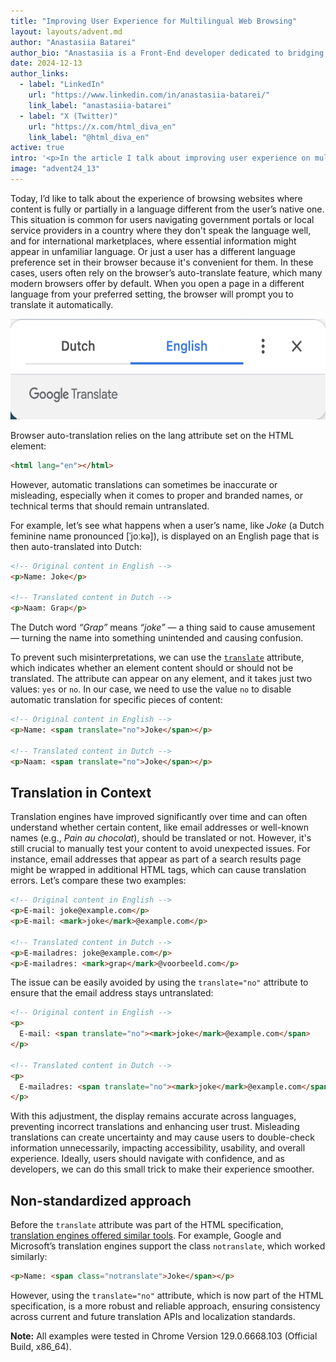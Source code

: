 ```yaml
---
title: "Improving User Experience for Multilingual Web Browsing"
layout: layouts/advent.md
author: "Anastasiia Batarei"
author_bio: "Anastasiia is a Front-End developer dedicated to bridging the gap between Design and Engineering. Passionate about crafting user interfaces and enhancing user experience. Always trying to organize chaos and find systematic solutions. Strong advocate for Accessibility, mentor and specialty coffee lover."
date: 2024-12-13
author_links:
  - label: "LinkedIn"
    url: "https://www.linkedin.com/in/anastasiia-batarei/"
    link_label: "anastasiia-batarei"
  - label: "X (Twitter)"
    url: "https://x.com/html_diva_en"
    link_label: "@html_diva_en"
active: true
intro: '<p>In the article I talk about improving user experience on multilingual websites by using the translate="no" attribute to prevent incorrect translations of names, emails, and technical terms. This simple HTML trick ensures better accessibility and usability for global audiences.</p>'
image: "advent24_13"
---
```


Today, I’d like to talk about the experience of browsing websites where content is fully or partially in a language different from the user’s native one. This situation is common for users navigating government portals or local service providers in a country where they don't speak the language well, and for international marketplaces, where essential information might appear in unfamiliar language. Or just a user has a different language preference set in their browser because it's convenient for them. In these cases, users often rely on the browser’s auto-translate feature, which many modern browsers offer by default. When you open a page in a different language from your preferred setting, the browser will prompt you to translate it automatically.

<img src="google-translate-popup.png" width="800" height="161" loading="lazy" alt="Language selection options in Google Translate: Dutch and English.">

Browser auto-translation relies on the lang attribute set on the HTML element:

```html
<html lang="en"></html>
```

However, automatic translations can sometimes be inaccurate or misleading, especially when it comes to proper and branded names, or technical terms that should remain untranslated.

For example, let’s see what happens when a user’s name, like _Joke_ (a Dutch feminine name pronounced [ˈjoːkə]), is displayed on an English page that is then auto-translated into Dutch:

```html
<!-- Original content in English -->
<p>Name: Joke</p>

<!-- Translated content in Dutch -->
<p>Naam: Grap</p>
```

The Dutch word _“Grap”_ means _“joke”_ — a thing said to cause amusement — turning the name into something unintended and causing confusion.

To prevent such misinterpretations, we can use the <code>[translate](https://html.spec.whatwg.org/multipage/dom.html#the-translate-attribute)</code> attribute, which indicates whether an element content should or should not be translated. The attribute can appear on any element, and it takes just two values: `yes` or `no`. In our case, we need to use the value `no` to disable automatic translation for specific pieces of content:

```html
<!-- Original content in English -->
<p>Name: <span translate="no">Joke</span></p>

<!-- Translated content in Dutch -->
<p>Naam: <span translate="no">Joke</span></p>
```

## Translation in Context

Translation engines have improved significantly over time and can often understand whether certain content, like email addresses or well-known names (e.g., _Pain au chocolat_), should be translated or not. However, it's still crucial to manually test your content to avoid unexpected issues. For instance, email addresses that appear as part of a search results page might be wrapped in additional HTML tags, which can cause translation errors. Let’s compare these two examples:

```html
<!-- Original content in English -->
<p>E-mail: joke@example.com</p>
<p>E-mail: <mark>joke</mark>@example.com</p>

<!-- Translated content in Dutch -->
<p>E-mailadres: joke@example.com</p>
<p>E-mailadres: <mark>grap</mark>@voorbeeld.com</p>
```

The issue can be easily avoided by using the `translate="no"` attribute to ensure that the email address stays untranslated:

```html
<!-- Original content in English -->
<p>
  E-mail: <span translate="no"><mark>joke</mark>@example.com</span>
</p>

<!-- Translated content in Dutch -->
<p>
  E-mailadres: <span translate="no"><mark>joke</mark>@example.com</span>
</p>
```

With this adjustment, the display remains accurate across languages, preventing incorrect translations and enhancing user trust. Misleading translations can create uncertainty and may cause users to double-check information unnecessarily, impacting accessibility, usability, and overall experience. Ideally, users should navigate with confidence, and as developers, we can do this small trick to make their experience smoother.

## Non-standardized approach

Before the `translate` attribute was part of the HTML specification, [translation engines offered similar tools](https://www.w3.org/International/questions/qa-translate-flag#stickyness). For example, Google and Microsoft’s translation engines support the class `notranslate`</code>, which worked similarly:

```html
<p>Name: <span class="notranslate">Joke</span></p>
```

However, using the `translate="no"` attribute, which is now part of the HTML specification, is a more robust and reliable approach, ensuring consistency across current and future translation APIs and localization standards.

<p class="highlight"><strong>Note:</strong> All examples were tested in Chrome Version 129.0.6668.103 (Official Build, x86_64).</p>
